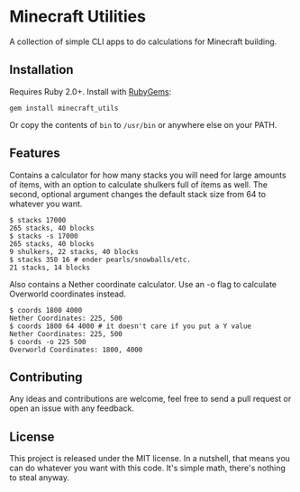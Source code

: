 # Minecraft Utilities

A collection of simple CLI apps to do calculations for Minecraft building.

## Installation

Requires Ruby 2.0+. Install with
[RubyGems](https://rubygems.org/gems/minecraft_utils):

```Shell
gem install minecraft_utils
```

Or copy the contents of `bin` to `/usr/bin` or anywhere else on your PATH.

## Features

Contains a calculator for how many stacks you will need for large amounts of
items, with an option to calculate shulkers full of items as well. The second,
optional argument changes the default stack size from 64 to whatever you want.

```Shell
$ stacks 17000
265 stacks, 40 blocks
$ stacks -s 17000
265 stacks, 40 blocks
9 shulkers, 22 stacks, 40 blocks
$ stacks 350 16 # ender pearls/snowballs/etc.
21 stacks, 14 blocks
```

Also contains a Nether coordinate calculator. Use an -o flag to calculate
Overworld coordinates instead.

```Shell
$ coords 1800 4000
Nether Coordinates: 225, 500
$ coords 1800 64 4000 # it doesn't care if you put a Y value
Nether Coordinates: 225, 500
$ coords -o 225 500
Overworld Coordinates: 1800, 4000
```

## Contributing

Any ideas and contributions are welcome, feel free to send a pull request or
open an issue with any feedback.

## License

This project is released under the MIT license. In a nutshell, that
means you can do whatever you want with this code. It's simple math, there's
nothing to steal anyway.
